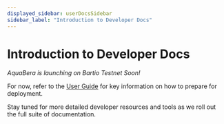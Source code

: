 ```yaml
---
displayed_sidebar: userDocsSidebar
sidebar_label: "Introduction to Developer Docs"
---
```


# Introduction to Developer Docs

_AquaBera is launching on Bartio Testnet Soon!_

For now, refer to the [User Guide](./intro) for key information on how to prepare for deployment.

Stay tuned for more detailed developer resources and tools as we roll out the full suite of documentation.
